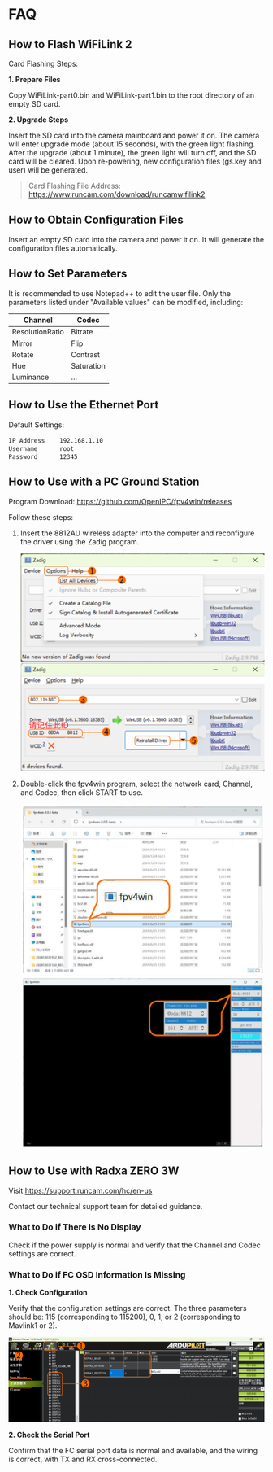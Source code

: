 # FAQ

## How to Flash WiFiLink 2

Card Flashing Steps:

**1. Prepare Files**

   Copy WiFiLink-part0.bin and WiFiLink-part1.bin to the root directory of an empty SD card.

**2. Upgrade Steps**

   Insert the SD card into the camera mainboard and power it on. The camera will enter upgrade mode (about 15 seconds), with the green light flashing. After the upgrade (about 1 minute), the green light will turn off, and the SD card will be cleared. Upon re-powering, new configuration files (gs.key and user) will be generated.

> Card Flashing File Address: https://www.runcam.com/download/runcamwifilink2

## How to Obtain Configuration Files

Insert an empty SD card into the camera and power it on. It will generate the configuration files automatically.

## How to Set Parameters

It is recommended to use Notepad++ to edit the user file. Only the parameters listed under "Available values" can be modified, including:

|Channel         |Codec    |
|------------------------|--------------------|
|ResolutionRatio|Bitrate     |
|Mirror           |Flip        |
|Rotate           |Contrast  |
|Hue              |Saturation|
|Luminance        |…                 |

## How to Use the Ethernet Port

Default Settings:

```
IP Address    192.168.1.10
Username      root
Password      12345
```

## How to Use with a PC Ground Station

Program Download: https://github.com/OpenIPC/fpv4win/releases

Follow these steps:

1. Insert the 8812AU wireless adapter into the computer and reconfigure the driver using the Zadig program.

   ![9](image/9.png ':size=70%')
   ![10](image/10.png ':size=70%')

2. Double-click the fpv4win program, select the network card, Channel, and Codec, then click START to use.

   ![11](image/11.png ':size=70%')
   ![12](image/12.png ':size=70%')

## How to Use with Radxa ZERO 3W

Visit:https://support.runcam.com/hc/en-us

Contact our technical support team for detailed guidance.

### What to Do if There Is No Display

Check if the power supply is normal and verify that the Channel and Codec settings are correct.

### What to Do if FC OSD Information Is Missing

**1. Check Configuration**

   Verify that the configuration settings are correct. The three parameters should be: 115 (corresponding to 115200), 0, 1, or 2 (corresponding to Mavlink1 or 2).

   ![13](image/13.png)

**2. Check the Serial Port**

   Confirm that the FC serial port data is normal and available, and the wiring is correct, with TX and RX cross-connected.
